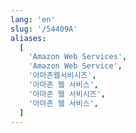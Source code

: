 ```yaml
---
lang: 'en'
slug: '/54409A'
aliases:
  [
    'Amazon Web Services',
    'Amazon Web Service',
    '아마존웹서비시즈',
    '아마존 웹 서비스',
    '아마존 웹 서비시즈',
    '아마존 웹 서비스',
  ]
---
```


